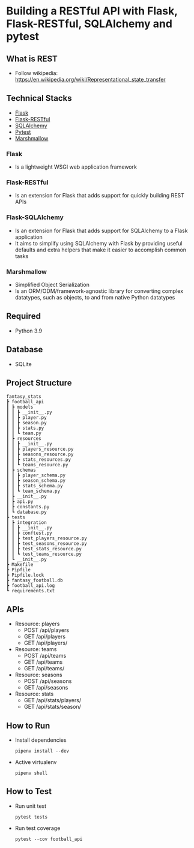# Building a RESTful API with Flask, Flask-RESTful, SQLAlchemy and pytest

## What is REST

- Follow wikipedia: https://en.wikipedia.org/wiki/Representational_state_transfer

## Technical Stacks

- [Flask](https://flask.palletsprojects.com/en/2.1.x/)
- [Flask-RESTful](https://flask-restful.readthedocs.io/en/latest/)
- [SQLAlchemy](https://www.sqlalchemy.org/)
- [Pytest](https://docs.pytest.org/en/7.1.x/)
- [Marshmallow](https://marshmallow.readthedocs.io/en/stable/)

### Flask

- Is a lightweight WSGI web application framework

### Flask-RESTful

- Is an extension for Flask that adds support for quickly building REST APIs

### Flask-SQLAlchemy

- Is an extension for Flask that adds support for SQLAlchemy to a Flask application
- It aims to simplify using SQLAlchemy with Flask by providing useful defaults and extra helpers that make it easier to accomplish common tasks

### Marshmallow

- Simplified Object Serialization
- Is an ORM/ODM/framework-agnostic library for converting complex datatypes, such as objects, to and from native Python datatypes

## Required

- Python 3.9

## Database

- SQLite

## Project Structure

    fantasy_stats
    ┣ football_api
    ┃ ┣ models
    ┃ ┃ ┣ __init__.py
    ┃ ┃ ┣ player.py
    ┃ ┃ ┣ season.py
    ┃ ┃ ┣ stats.py
    ┃ ┃ ┗ team.py
    ┃ ┣ resources
    ┃ ┃ ┣ __init__.py
    ┃ ┃ ┣ players_resource.py
    ┃ ┃ ┣ seasons_resource.py
    ┃ ┃ ┣ stats_resources.py
    ┃ ┃ ┗ teams_resource.py
    ┃ ┣ schemas
    ┃ ┃ ┣ player_schema.py
    ┃ ┃ ┣ season_schema.py
    ┃ ┃ ┣ stats_schema.py
    ┃ ┃ ┗ team_schema.py
    ┃ ┣ __init__.py
    ┃ ┣ api.py
    ┃ ┣ constants.py
    ┃ ┗ database.py
    ┣ tests
    ┃ ┣ integration
    ┃ ┃ ┣ __init__.py
    ┃ ┃ ┣ conftest.py
    ┃ ┃ ┣ test_players_resource.py
    ┃ ┃ ┣ test_seasons_resource.py
    ┃ ┃ ┣ test_stats_resource.py
    ┃ ┃ ┗ test_teams_resource.py
    ┃ ┗ __init__.py
    ┣ Makefile
    ┣ Pipfile
    ┣ Pipfile.lock
    ┣ fantasy_football.db
    ┣ football_api.log
    ┗ requirements.txt

## APIs

- Resource: players
    - POST  /api/players
    - GET   /api/players
    - GET   /api/players/<id>
- Resource: teams
    - POST  /api/teams
    - GET   /api/teams
    - GET   /api/teams/<id>
- Resource: seasons
    - POST  /api/seasons
    - GET   /api/seasons
- Resource: stats
    - GET   /api/stats/players/<id>
    - GET   /api/stats/season/


## How to Run

- Install dependencies
    ```
    pipenv install --dev
    ```

- Active virtualenv
    ```
    pipenv shell
    ```

## How to Test

- Run unit test
    ```
    pytest tests
    ```

- Run test coverage
    ```
    pytest --cov football_api
    ```